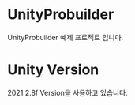 # UnityProbuilder
UnityProbuilder 예제 프로젝트 입니다.    

# Unity Version
2021.2.8f Version을 사용하고 있습니다.       
